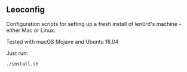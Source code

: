 ## Leoconfig

Configuration scripts for setting up a fresh install of len0rd's machine - either Mac or Linux.

Tested with macOS Mojave and Ubuntu 18.04

Just run:

```bash
./install.sh
```